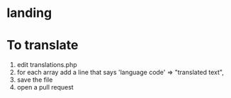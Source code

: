 # landing

# To translate
1. edit translations.php
2. for each array add a line that says 'language code' => "translated text",
3. save the file
4. open a pull request
